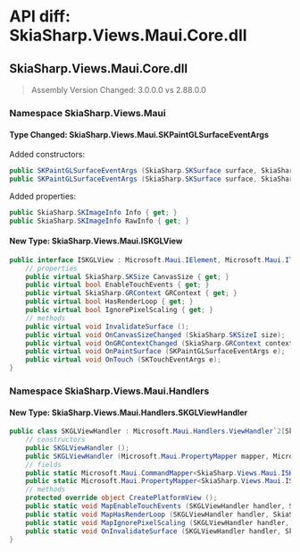 # API diff: SkiaSharp.Views.Maui.Core.dll

## SkiaSharp.Views.Maui.Core.dll

> Assembly Version Changed: 3.0.0.0 vs 2.88.0.0

### Namespace SkiaSharp.Views.Maui

#### Type Changed: SkiaSharp.Views.Maui.SKPaintGLSurfaceEventArgs

Added constructors:

```csharp
public SKPaintGLSurfaceEventArgs (SkiaSharp.SKSurface surface, SkiaSharp.GRBackendRenderTarget renderTarget, SkiaSharp.GRSurfaceOrigin origin, SkiaSharp.SKImageInfo info);
public SKPaintGLSurfaceEventArgs (SkiaSharp.SKSurface surface, SkiaSharp.GRBackendRenderTarget renderTarget, SkiaSharp.GRSurfaceOrigin origin, SkiaSharp.SKImageInfo info, SkiaSharp.SKImageInfo rawInfo);
```

Added properties:

```csharp
public SkiaSharp.SKImageInfo Info { get; }
public SkiaSharp.SKImageInfo RawInfo { get; }
```


#### New Type: SkiaSharp.Views.Maui.ISKGLView

```csharp
public interface ISKGLView : Microsoft.Maui.IElement, Microsoft.Maui.ITransform, Microsoft.Maui.IView {
	// properties
	public virtual SkiaSharp.SKSize CanvasSize { get; }
	public virtual bool EnableTouchEvents { get; }
	public virtual SkiaSharp.GRContext GRContext { get; }
	public virtual bool HasRenderLoop { get; }
	public virtual bool IgnorePixelScaling { get; }
	// methods
	public virtual void InvalidateSurface ();
	public virtual void OnCanvasSizeChanged (SkiaSharp.SKSizeI size);
	public virtual void OnGRContextChanged (SkiaSharp.GRContext context);
	public virtual void OnPaintSurface (SKPaintGLSurfaceEventArgs e);
	public virtual void OnTouch (SKTouchEventArgs e);
}
```


### Namespace SkiaSharp.Views.Maui.Handlers

#### New Type: SkiaSharp.Views.Maui.Handlers.SKGLViewHandler

```csharp
public class SKGLViewHandler : Microsoft.Maui.Handlers.ViewHandler`2[SkiaSharp.Views.Maui.ISKGLView,System.Object], Microsoft.Maui.IElementHandler, Microsoft.Maui.IPlatformViewHandler, Microsoft.Maui.IViewHandler {
	// constructors
	public SKGLViewHandler ();
	public SKGLViewHandler (Microsoft.Maui.PropertyMapper mapper, Microsoft.Maui.CommandMapper commands);
	// fields
	public static Microsoft.Maui.CommandMapper<SkiaSharp.Views.Maui.ISKGLView,SkiaSharp.Views.Maui.Handlers.SKGLViewHandler> SKGLViewCommandMapper;
	public static Microsoft.Maui.PropertyMapper<SkiaSharp.Views.Maui.ISKGLView,SkiaSharp.Views.Maui.Handlers.SKGLViewHandler> SKGLViewMapper;
	// methods
	protected override object CreatePlatformView ();
	public static void MapEnableTouchEvents (SKGLViewHandler handler, SkiaSharp.Views.Maui.ISKGLView view);
	public static void MapHasRenderLoop (SKGLViewHandler handler, SkiaSharp.Views.Maui.ISKGLView view);
	public static void MapIgnorePixelScaling (SKGLViewHandler handler, SkiaSharp.Views.Maui.ISKGLView view);
	public static void OnInvalidateSurface (SKGLViewHandler handler, SkiaSharp.Views.Maui.ISKGLView view, object args);
}
```


